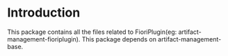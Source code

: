 # Introduction
This package contains all the files related to FioriPlugin(eg: artifact-management-fioriplugin).
This package depends on artifact-management-base.